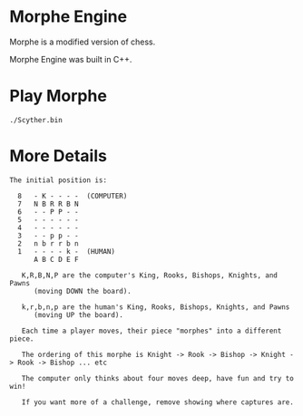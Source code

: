 # Morphe Engine

Morphe is a modified version of chess.

Morphe Engine was built in C++.

# Play Morphe

```
./Scyther.bin
```
# More Details

```
The initial position is:

  8   - K - - - -  (COMPUTER)
  7   N B R R B N
  6   - - P P - -
  5   - - - - - -
  4   - - - - - -
  3   - - p p - -
  2   n b r r b n
  1   - - - - k -  (HUMAN)
      A B C D E F

   K,R,B,N,P are the computer's King, Rooks, Bishops, Knights, and Pawns
      (moving DOWN the board).

   k,r,b,n,p are the human's King, Rooks, Bishops, Knights, and Pawns
      (moving UP the board).

   Each time a player moves, their piece "morphes" into a different piece.

   The ordering of this morphe is Knight -> Rook -> Bishop -> Knight -> Rook -> Bishop ... etc

   The computer only thinks about four moves deep, have fun and try to win! 
    
   If you want more of a challenge, remove showing where captures are.
```
